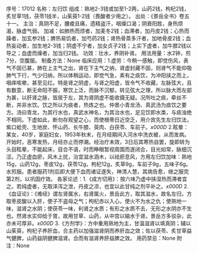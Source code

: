 序号：17012
名称：左归饮
组成：熟地2-3钱或加至1-2两，山药2钱，枸杞2钱，炙甘草1钱，茯苓1钱半，山茱萸1-2钱（畏酸者少用之）。
出处：《景岳全书》卷五十一。
主治：真阴不足，腰痠且痛，遗精盗汗，咽燥口渴；阴衰阳胜，身热烦渴，脉虚气弱。
加减：如肺热而烦者，加麦冬2钱；血滞者，加丹皮2钱；心热而躁者，加玄参2钱；脾热易饥者，加芍药2钱；肾热骨蒸多汗者，加地骨皮2钱；血热妄动者，加生地2-3钱；阴虚不宁者，加女贞子2钱；上实下虚者，加牛膝2钱以导之；血虚而燥者，加当归2钱。
功效：壮水，养阴补肾。
用法用量：水2钟，煎7分，空腹服。
制备方法：None
临床应用：1.虚劳：今稍一感触，即觉伤风，表气不固已甚，肺在上主气之出，肾在下主气之纳，肾虚封藏不固，则肾气不能仰吸肺气下行，气少归纳，所以体稍运动，即觉气急，素有之痰饮，为冲阳挟之而上，咽痒咳嗽，甚至见红。特是肾之阴虚，与肾之阳虚，皆令气不收藏，左脉弦大，且有数意，断无命阳不振，寒饮上泛，而脉不沉郁，转见弦大之理，所以脉大而左部为甚，以肝肾之脉，皆居于左，其为肾阴虚不能收摄无疑。况所吐之痰，牵丝不断，并非水饮。饮之所以为痰者，热炼之也。仲景小青龙汤、真武汤为痰饮之要方。汤曰青龙，为其行水也，真武水神名，为其治水也，足见饮即水类，与痰浊绝不相同。下虚如此，断勿存观望之心，而使根蒂日近空乏，用介宾先生左归饮法，紫口蛤壳、生地炭、怀山药、长牛膝、萸肉、白茯苓、车前子。_x000D_
2.眩晕：某女，40岁，家庭妇女，1953年秋末，在月经期间入河水中洗衣被，从而发病。开始时，恶寒发热，月经亦止而停潮。经治疗未效，3日后其寒热自罢，旋即转为头目眩晕，不能起床，目合不语，时而睁眼暂视周围而遂闭合，目光如常，脉细沉涩。乃正虚血瘀，风木上扰，治宜滋水涵木，以祛瘀息风，方用左归饮加味：熟地15g，山药12g，枣皮12g，茯苓12g，枸杞12g，炙草9g，车前子9g，五味子6g。水煎服。患者服药1剂后即大便下血而诸证遂失，神清人慧，其病告愈，继之服完第2剂，以巩固疗效。
各家论述：1.《成方切用》：按六味乃虚中挟湿热而滞者宜之。若纯虚者，无取泽泻之泄，丹皮之凉，也宜以此甘纯之剂平补之。_x000D_
2.《血证论》：《难经》谓左肾属水，右肾属火，景岳此方，取其滋水，故名左归，方取枣皮酸以入肝，使子不盗母之气；枸杞赤以入心，使火不为水之仇；使熟地一味，滋肾之水阴；使茯苓一味，利肾之水质；有形之水质不去，无形之水阴亦不生也。然肾水实仰给于胃，故用甘草、山药，从中宫以输水于肾。景岳方多驳杂，此亦未可厚非。_x000D_
3.《方剂学》：方中重用熟地为主，甘温滋肾以填真阴；辅以山茱萸，枸杞子养肝血，合主药以加强滋肾阴而养肝血之效；佐以茯苓、炙甘草益气健脾，山药益阴健脾滋肾。合而有滋肾养肝益脾之效。
用药禁忌：None
附注：None
